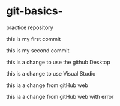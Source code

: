 # git-basics-
practice repository

this is my first commit

this is my second commit

this is a change to use the github Desktop

this is a change to use Visual Studio

this ia a change from gitHub web

this ia a change from gitHub web with error
